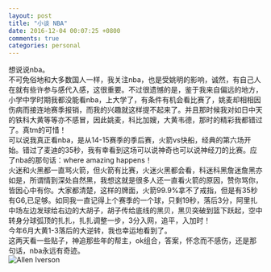```yaml
---
layout: post
title: "小谈 NBA"
date: 2016-12-04 00:07:25 +0800
comments: true
categories: personal
---
```

想说说nba。  
不可免俗地和大多数国人一样，我关注nba，也是受姚明的影响，诚然，有自己人在就有些许参与感代入感，这很重要。不过很遗憾的是，鉴于我来自偏远的地方，小学中学时期我都没能看nba，上大学了，有条件有机会看比赛了，姚麦却相相因伤病而接连地赛季报销，而我的兴趣就这样提不起来了。并且那时候我对如日中天的铁科大黄等等亦不感冒，因此姚麦，科比加嫂，大黄韦德，那时的精彩我都错过了。真tm的可惜！  
可以说我真正看nba，是从14-15赛季的季后赛，火箭vs快船，经典的第六场开始。错过了麦迪的35秒，我有幸看到这场可以说神奇也可以说神经刀的比赛。应了nba的那句话：where amazing happens！  
火迷和火黑都一直骂火箭，但火箭有比赛，火迷火黑都会看，科迷科黑詹迷詹黑亦如是，所谓情到深处自然黑，我想这就是很多人还一直看火箭的原因，赞你骂你，皆因心中有你。大家都清楚，这样的牌面，火箭99.9%拿不了戒指，但是有35秒有G6,已足够。如同我一直记得上个赛季的一个球，只剩19秒，落后3分，阿里扎中场左边发球给右边的大胡子，胡子传给底线的黑贝，黑贝突破到篮下跃起，空中转身分球弧顶的扎扎，扎扎调整一步，3分入网，追平，入加时！  
今年6月大黄1-3落后的大逆转，我也幸运地看到了。  
这两天看一些贴子，神追那些年的帮主，ok组合，答案，怀念而不感伤，还是那句话，nba永远有奇迹。  
![Allen Iverson](https://raw.githubusercontent.com/qiuhaidong/qiuhaidong.github.com/master/images/Allen%20Iverson.jpg)

